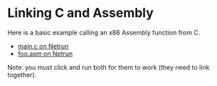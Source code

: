 # Linking C and Assembly

Here is a basic example calling an x86 Assembly function from C.

 - [main.c on Netrun](https://lawlor.cs.uaf.edu/netrun/run?name=Testing&code=%23include%3Cstdio.h%3E%0D%0A%0D%0Aextern%20long%20foo%28%29%3B%0D%0A%0D%0Aint%20main%28%29%20%7B%0D%0A%20%20printf%28%22assembly%20returned%3A%20%25ld%5Cn%22%2C%20foo%28%29%29%3B%0D%0A%20%20return%200%3B%0D%0A%7D&lang=C&mach=skylake64&mode=main&input=&linkwith=example_asm&foo_ret=long&foo_arg0=void&orun=Run&orun=Grade&ocompile=Optimize&ocompile=Warnings)
 - [foo.asm on Netrun](https://lawlor.cs.uaf.edu/netrun/run?name=Testing&code=section%20.text%0D%0Aglobal%20foo%0D%0A%0D%0Afoo%3A%0D%0A%20%20mov%20rax%2C%20%5Bmy_long%5D%0D%0A%20%20ret%0D%0A%0D%0Asection%20.data%0D%0Amy_long%3A%0D%0A%20%20dq%201783&lang=Assembly-NASM&mach=skylake64&mode=main&input=&linkwith=example_c&foo_ret=long&foo_arg0=void&orun=Run&orun=Grade&ocompile=Optimize&ocompile=Warnings)

Note: you must click and run both for them to work (they need to link together).
